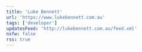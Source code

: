 ```yaml
---
title: 'Luke Bennett'
url: 'https://www.lukebennett.com.au'
tags: ['developer']
updatesFeed: 'http://lukebennett.com.au/feed.xml'
nsfw: false
rss: true
---
```

